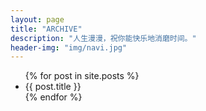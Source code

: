 ```yaml
---
layout: page
title: "ARCHIVE"
description: "人生漫漫，祝你能快乐地消磨时间。"
header-img: "img/navi.jpg"
---
```


<link rel="stylesheet" href="/css/archive.css">
<script src="/js/archive.js" type="text/javascript" charset="utf-8"></script>
<ul class="listing" id="rawPosts">
{% for post in site.posts %}
  <li class="listing-item" data-time="{{ post.date | date:"%Y-%m-%d" }}" data-url="{{ post.url }}" data-title="{{ post.title }}" data-subtitle="{{ post.subtitle }}" data-series="{{ post.series}}" data-headerImg="{{ post.header-img }}">
    {{ post.title }}
  </li>
{% endfor %}
</ul>

<div style="margin-bottom:30px"></div>
